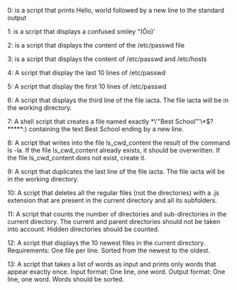 0: is a script that prints Hello, world followed by a new line to the standard output

1: is a script that displays a confused smiley "(Ôo)'

2: is a script that displays the content of the /etc/passwd file

3: is a script that displays the content of /etc/passwd and /etc/hosts

4: A script that display the last 10 lines of /etc/passwd

5: A script that display the first 10 lines of /etc/passwd

6: A script that displays the third line of the file iacta. The file iacta will be in the working directory.

7: A shell script that creates a file named exactly \*\\'"Best School"\'\\*$\?\*\*\*\*\*:) containing the text Best School ending by a new line.

8: A script that writes into the file ls_cwd_content the result of the command ls -la. If the file ls_cwd_content already exists, it should be overwritten. If the file ls_cwd_content does not exist, create it.

9: A script that duplicates the last line of the file iacta. The file iacta will be in the working directory.

10: A script that deletes all the regular files (not the directories) with a .js extension that are present in the current directory and all its subfolders.

11: A script that counts the number of directories and sub-directories in the current directory. The current and parent directories should not be taken into account. Hidden directories should be counted.

12: A script that displays the 10 newest files in the current directory. Requirements: One file per line. Sorted from the newest to the oldest.

13: A script that takes a list of words as input and prints only words that appear exactly once. Input format: One line, one word. Output format: One line, one word. Words should be sorted.


